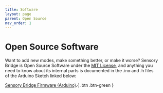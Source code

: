 ```yaml
---
title: Software
layout: page
parent: Open Source
nav_order: 1
---
```


# Open Source Software

Want to add new modes, make something better, or make it worse? Sensory Bridge is Open Source Software under the [MIT License](https://github.com/connornishijima/SensoryBridge/blob/main/LICENSE), and anything you need to know about its internal parts is documented in the .ino and .h files of the Arduino Sketch linked below:

[Sensory Bridge Firmware (Arduino)](https://github.com/connornishijima/SensoryBridge/tree/main/SENSORY_BRIDGE_FIRMWARE).{ .btn .btn-green }
